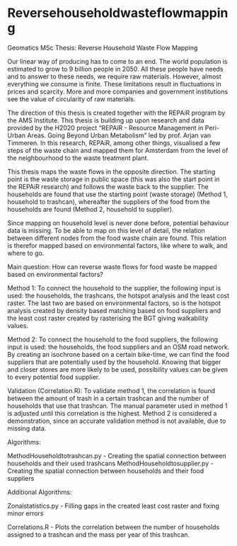 # Reversehouseholdwasteflowmapping
Geomatics MSc Thesis: Reverse Household Waste Flow Mapping

Our linear way of producing has to come to an end. The world population is estimated to grow to 9 billion people in 2050. All these people have needs and to answer to these needs, we require raw materials. However, almost everything we consume is finite. These limitations result in fluctuations in prices and scarcity. More and more companies and government institutions see the value of circularity of raw materials. 

The direction of this thesis is created together with the REPAiR program by the AMS Institute. This thesis is building up upon research and data provided by the H2020 project “REPAiR - Resource Management in Peri-Urban Areas. Going Beyond Urban Metabolism” led by prof. Arjan van Timmeren. In this research, REPAiR, among other things, visualised a few steps of the waste chain and mapped them for Amsterdam from the level of the neighbourhood to the waste treatment plant. 

This thesis maps the waste flows in the opposite direction. The starting point is the waste storage in public space (this was also the start point in the REPAiR research) and follows the waste back to the supplier. The households are found that use the starting point (waste storage) (Method 1, household to trashcan), whereafter the suppliers of the food from the households are found (Method 2, household to supplier).

Since mapping on household level is never done before, potential behaviour data is missing. To be able to map on this level of detail, the relation between different nodes from the food waste chain are found. This relation is therefor mapped based on environmental factors, like where to walk, and where to go. 

Main question: How can reverse waste flows for food waste be mapped based on environmental factors?

Method 1:
To connect the household to the supplier, the following input is used: the households, the trashcans, the hotspot analysis and the least cost raster. The last two are based on environmental factors, so is the hotspot analysis created by density based matching based on food suppliers and the least cost raster created by rasterising the BGT giving walkability values.  

Method 2:
To connect the household to the food suppliers, the following input is used: the households, the food suppliers and an OSM road network. By creating an isochrone based on a certain bike-time, we can find the food suppliers that are potentially used by the household. Knowing that bigger and closer stores are more likely to be used, possibility values can be given to every potential food supplier.

Validation (Correlation.R):
To validate method 1, the correlation is found between the amount of trash in a certain trashcan and the number of households that use that trashcan. The manual parameter used in method 1 is adjusted until this correlation is the highest. Method 2 is considered a demonstration, since an accurate validation method is not available, due to missing data.


Algorithms:

MethodHouseholdtotrashcan.py - Creating the spatial connection between households and their used trashcans
MethodHouseholdtosupplier.py - Creating the spatial connection between households and their food suppliers

Additional Algorithms:

Zonalstatistics.py - Filling gaps in the created least cost raster and fixing minor errors

Correlations.R - Plots the correlation between the number of households assigned to a trashcan and the mass per year of this trashcan.

